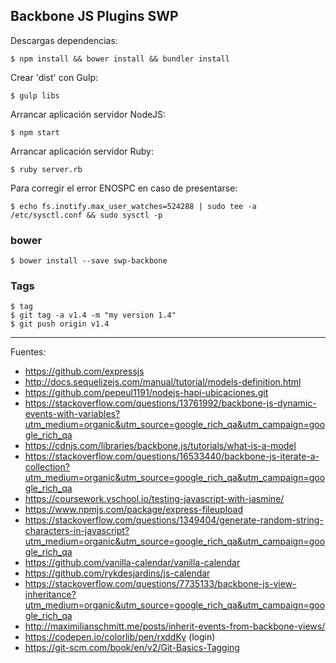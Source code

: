 ## Backbone JS Plugins SWP

Descargas dependencias:

    $ npm install && bower install && bundler install

Crear 'dist' con Gulp:

    $ gulp libs

Arrancar aplicación servidor NodeJS:

    $ npm start

Arrancar aplicación servidor Ruby:

    $ ruby server.rb

Para corregir el error ENOSPC en caso de presentarse:

    $ echo fs.inotify.max_user_watches=524288 | sudo tee -a /etc/sysctl.conf && sudo sysctl -p

### bower

    $ bower install --save swp-backbone

### Tags

    $ tag
    $ git tag -a v1.4 -m "my version 1.4"
    $ git push origin v1.4

---

Fuentes:

+ https://github.com/expressjs
+ http://docs.sequelizejs.com/manual/tutorial/models-definition.html
+ https://github.com/pepeul1191/nodejs-hapi-ubicaciones.git
+ https://stackoverflow.com/questions/13761992/backbone-js-dynamic-events-with-variables?utm_medium=organic&utm_source=google_rich_qa&utm_campaign=google_rich_qa
+ https://cdnjs.com/libraries/backbone.js/tutorials/what-is-a-model
+ https://stackoverflow.com/questions/16533440/backbone-js-iterate-a-collection?utm_medium=organic&utm_source=google_rich_qa&utm_campaign=google_rich_qa
+ https://coursework.vschool.io/testing-javascript-with-jasmine/
+ https://www.npmjs.com/package/express-fileupload
+ https://stackoverflow.com/questions/1349404/generate-random-string-characters-in-javascript?utm_medium=organic&utm_source=google_rich_qa&utm_campaign=google_rich_qa
+ https://github.com/vanilla-calendar/vanilla-calendar
+ https://github.com/rykdesjardins/js-calendar
+ https://stackoverflow.com/questions/7735133/backbone-js-view-inheritance?utm_medium=organic&utm_source=google_rich_qa&utm_campaign=google_rich_qa
+ http://maximilianschmitt.me/posts/inherit-events-from-backbone-views/
+ https://codepen.io/colorlib/pen/rxddKy (login)
+ https://git-scm.com/book/en/v2/Git-Basics-Tagging